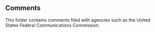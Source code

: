 ## Comments

This folder contains comments filed with agencies such as the United States Federal Communications Commission.
